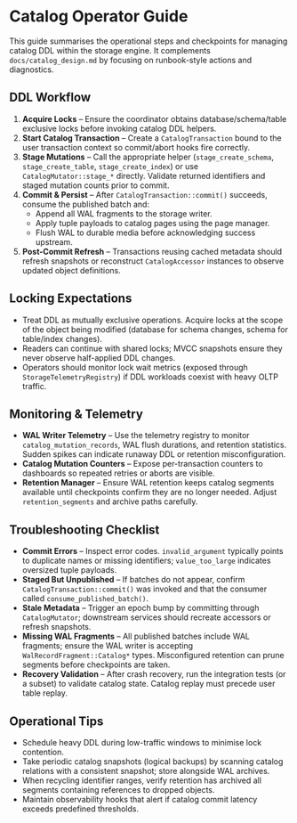 # Catalog Operator Guide

This guide summarises the operational steps and checkpoints for managing catalog DDL within the storage engine. It complements `docs/catalog_design.md` by focusing on runbook-style actions and diagnostics.

## DDL Workflow
1. **Acquire Locks** – Ensure the coordinator obtains database/schema/table exclusive locks before invoking catalog DDL helpers.
2. **Start Catalog Transaction** – Create a `CatalogTransaction` bound to the user transaction context so commit/abort hooks fire correctly.
3. **Stage Mutations** – Call the appropriate helper (`stage_create_schema`, `stage_create_table`, `stage_create_index`) or use `CatalogMutator::stage_*` directly. Validate returned identifiers and staged mutation counts prior to commit.
4. **Commit & Persist** – After `CatalogTransaction::commit()` succeeds, consume the published batch and:
   - Append all WAL fragments to the storage writer.
   - Apply tuple payloads to catalog pages using the page manager.
   - Flush WAL to durable media before acknowledging success upstream.
5. **Post-Commit Refresh** – Transactions reusing cached metadata should refresh snapshots or reconstruct `CatalogAccessor` instances to observe updated object definitions.

## Locking Expectations
- Treat DDL as mutually exclusive operations. Acquire locks at the scope of the object being modified (database for schema changes, schema for table/index changes).
- Readers can continue with shared locks; MVCC snapshots ensure they never observe half-applied DDL changes.
- Operators should monitor lock wait metrics (exposed through `StorageTelemetryRegistry`) if DDL workloads coexist with heavy OLTP traffic.

## Monitoring & Telemetry
- **WAL Writer Telemetry** – Use the telemetry registry to monitor `catalog_mutation_records`, WAL flush durations, and retention statistics. Sudden spikes can indicate runaway DDL or retention misconfiguration.
- **Catalog Mutation Counters** – Expose per-transaction counters to dashboards so repeated retries or aborts are visible.
- **Retention Manager** – Ensure WAL retention keeps catalog segments available until checkpoints confirm they are no longer needed. Adjust `retention_segments` and archive paths carefully.

## Troubleshooting Checklist
- **Commit Errors** – Inspect error codes. `invalid_argument` typically points to duplicate names or missing identifiers; `value_too_large` indicates oversized tuple payloads.
- **Staged But Unpublished** – If batches do not appear, confirm `CatalogTransaction::commit()` was invoked and that the consumer called `consume_published_batch()`.
- **Stale Metadata** – Trigger an epoch bump by committing through `CatalogMutator`; downstream services should recreate accessors or refresh snapshots.
- **Missing WAL Fragments** – All published batches include WAL fragments; ensure the WAL writer is accepting `WalRecordFragment::Catalog*` types. Misconfigured retention can prune segments before checkpoints are taken.
- **Recovery Validation** – After crash recovery, run the integration tests (or a subset) to validate catalog state. Catalog replay must precede user table replay.

## Operational Tips
- Schedule heavy DDL during low-traffic windows to minimise lock contention.
- Take periodic catalog snapshots (logical backups) by scanning catalog relations with a consistent snapshot; store alongside WAL archives.
- When recycling identifier ranges, verify retention has archived all segments containing references to dropped objects.
- Maintain observability hooks that alert if catalog commit latency exceeds predefined thresholds.
